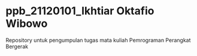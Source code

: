 # ppb_21120101_Ikhtiar Oktafio Wibowo

Repository untuk pengumpulan tugas mata kuliah Pemrograman Perangkat Bergerak